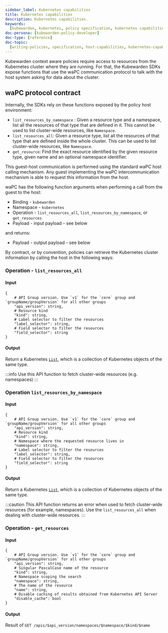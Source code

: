 ```yaml
---
sidebar_label: Kubernetes capabilities
title: Kubernetes capabilities
description: Kubernetes capabilities.
keywords:
  [kubewarden, kubernetes, policy specification, kubernetes capabilities]
doc-persona: [kubewarden-policy-developer]
doc-type: [reference]
doc-topic:
  [writing-policies, specification, host-capabilities, kubernetes-capabilities]
---
```


<head>
  <link rel="canonical" href="https://docs.kubewarden.io/reference/spec/host-capabilities/kubernetes"/>
</head>

Kubewarden context aware policies require access to resources from the Kubernetes cluster where they are running.
For that, the Kubewarden SDKs expose functions that use the waPC communication protocol to talk with the host system asking for data about the cluster.

## waPC protocol contract

Internally, the SDKs rely on these functions exposed by the policy host environment:

- `list_resources_by_namespace` : Given a resource type and a namespace, list all the resources of that type that are defined in it.
  This cannot be used to list cluster-wide resources, like `Namespace`.
- `list_resources_all`: Given a resource type, list all the resources of that type that are defined inside the whole cluster.
  This can be used to list cluster-wide resources, like `Namespace`.
- `get_resource`: Find the exact resource identified by the given resource type, given name and an optional namespace identifier.

This guest-host communication is performed using the standard waPC host calling mechanism.
Any guest implementing the waPC intercommunication mechanism is able to request this information from the host.

waPC has the following function arguments when performing a call from the guest to the host:

- Binding - `kubewarden`
- Namespace - `kubernetes`
- Operation - `list_resources_all`, `list_resources_by_namespace`, or `get_resources`
- Payload - input payload - see below

and returns:

- Payload - output payload - see below

By contract, or by convention,
policies can retrieve the Kubernetes cluster information by calling the host in the following ways:

### Operation - `list_resources_all`

#### Input

```hcl
{
	# API Group version. Use `v1` for the `core` group and `groupName/groupVersion` for all other groups
	"api_version": string,
	# Resource kind
	"kind": string,
	# Label selector to filter the resources
	"label_selector": string,
	# Field selector to filter the resources
	"field_selector": string
}
```

#### Output

Return a Kubernetes
[`List`](https://github.com/kubernetes/community/blob/master/contributors/devel/sig-architecture/api-conventions.md#types-kinds),
which is a collection of Kubernetes objects of the same type.

:::info
Use this API function to fetch cluster-wide resources (e.g. namespaces)
:::

### Operation `list_resources_by_namespace`

#### Input

```hcl
{
	# API Group version. Use `v1` for the `core` group and `groupName/groupVersion` for all other groups
	"api_version": string,
	# Resource kind
	"kind": string,
	# Namespace where the requested resource lives in
	"namespace": string,
	# Label selector to filter the resources
	"label_selector": string,
	# Field selector to filter the resources
	"field_selector": string
}
```

#### Output

Return a Kubernetes [`List`](https://github.com/kubernetes/community/blob/master/contributors/devel/sig-architecture/api-conventions.md#types-kinds), which is a collection of Kubernetes objects of the same type.

:::caution
This API function returns an error when used to fetch cluster-wide resources
(for example, namespaces).
Use the `list_resources_all` when dealing with cluster-wide resources.
:::

### Operation - `get_resources`

#### Input

```hcl
{
	# API Group version. Use `v1` for the `core` group and `groupName/groupVersion` for all other groups
	"api_version": string,
	# Singular PascalCase name of the resource
	"kind": string,
	# Namespace scoping the search
	"namespace": string,
	# The name of the resource
	"name": string,
	# Disable caching of results obtained from Kubernetes API Server
	"disable_cache": bool
}
```

#### Output

Result of `GET /apis/$api_version/namespaces/$namespace/$kind/$name`
